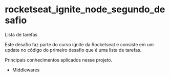 # rocketseat_ignite_node_segundo_desafio

Lista de tarefas

Este desafio faz parte do curso ignite da Rocketseat e consiste em um update no código do primeiro desafio que é uma lista de tarefas.

Principais conhecimentos aplicados nesse projeto.
- Middlewares
